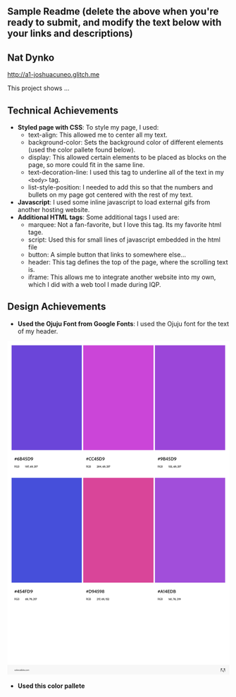 Sample Readme (delete the above when you're ready to submit, and modify the text below with your links and descriptions)
---

## Nat Dynko
http://a1-joshuacuneo.glitch.me

This project shows ...

## Technical Achievements
- **Styled page with CSS**: To style my page, I used:
    * text-align: This allowed me to center all my text.
    * background-color: Sets the background color of different elements (used the color pallete found below).
    * display: This allowed certain elements to be placed as blocks on the page, so more could fit in the same line.
    * text-decoration-line: I used this tag to underline all of the text in my `<body>` tag.
    * list-style-position: I needed to add this so that the numbers and bullets on my page got centered with the rest of my text.
- **Javascript**: I used some inline javascript to load external gifs from another hosting website.
- **Additional HTML tags**: Some additional tags I used are:
    * marquee: Not a fan-favorite, but I love this tag. Its my favorite html tage.
    * script: Used this for small lines of javascript embedded in the html file
    * button: A simple button that links to somewhere else...
    * header: This tag defines the top of the page, where the scrolling text is.
    * iframe: This allows me to integrate another website into my own, which I did with a web tool I made during IQP.

## Design Achievements
- **Used the Ojuju Font from Google Fonts**: I used the Ojuju font for the text of my header.

![alt text](color-theme.jpeg "Title")

- **Used this color pallete**
